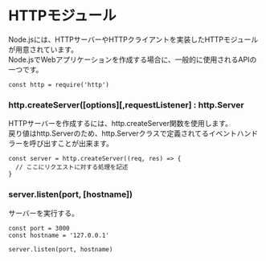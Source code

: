 # HTTPモジュール
Node.jsには、HTTPサーバーやHTTPクライアントを実装したHTTPモジュールが用意されています。<br>
Node.jsでWebアプリケーションを作成する場合に、一般的に使用されるAPIの一つです。<br>
```
const http = require('http')
```

### http.createServer(\[options]\[,requestListener] : http.Server<br>
HTTPサーバーを作成するには、http.createServer関数を使用します。<br>
戻り値はhttp.Serverのため、http.Serverクラスで定義されてるイベントハンドラーを呼び出すことが出来ます。<br>
```
const server = http.createServer((req, res) => {
  // ここにリクエストに対する処理を記述
}
```

### server.listen(port, \[hostname])<br>
サーバーを実行する。<br>
```
const port = 3000
const hostname = '127.0.0.1'

server.listen(port, hostname)
```
